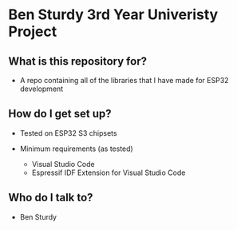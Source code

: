 # Ben Sturdy 3rd Year Univeristy Project

## What is this repository for? ##

* A repo containing all of the libraries that I have made for ESP32 development


## How do I get set up? ##

+ Tested on ESP32 S3 chipsets

+ Minimum requirements (as tested) 
	* Visual Studio Code
    * Espressif IDF Extension for Visual Studio Code


## Who do I talk to? ##

* Ben Sturdy